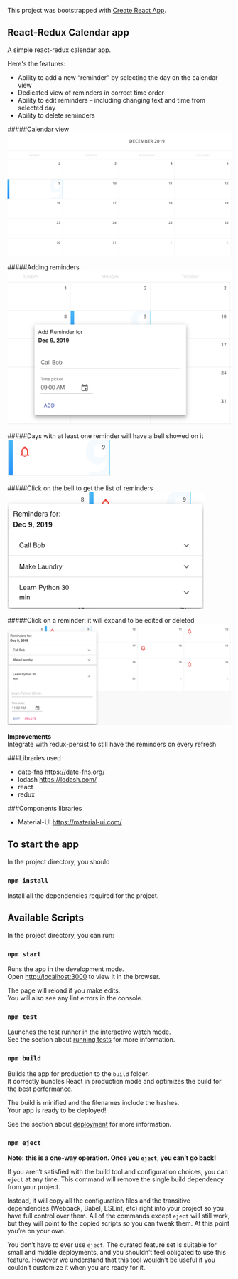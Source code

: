This project was bootstrapped with [Create React App](https://github.com/facebook/create-react-app).


## React-Redux Calendar app 

A simple react-redux calendar app. 

Here's the features:
* Ability to add a new “reminder” by selecting the day on the calendar view
* Dedicated view of reminders in correct time order
* Ability to edit reminders – including changing text and time from selected day
* Ability to delete reminders

#####Calendar view
![Calendar](./images/calendar.png)

#####Adding reminders
![AddReminder](./images/addRem.png)

#####Days with at least one reminder will have a bell showed on it
![Calendar](./images/cellBell.png)

#####Click on the bell to get the list of reminders
![Calendar](./images/remList.png)

#####Click on a reminder: it will expand to be edited or deleted
![Calendar](./images/expansion.png)


**Improvements**
<br/>
Integrate with redux-persist to still have the reminders on every refresh

###Libraries used
* date-fns https://date-fns.org/
* lodash https://lodash.com/
* react
* redux

###Components libraries

* Material-UI https://material-ui.com/

## To start the app

In the project directory, you should

### `npm install`
Install all the dependencies required for the project.

## Available Scripts

In the project directory, you can run:

### `npm start`

Runs the app in the development mode.<br />
Open [http://localhost:3000](http://localhost:3000) to view it in the browser.

The page will reload if you make edits.<br />
You will also see any lint errors in the console.

### `npm test`

Launches the test runner in the interactive watch mode.<br />
See the section about [running tests](https://facebook.github.io/create-react-app/docs/running-tests) for more information.

### `npm build`

Builds the app for production to the `build` folder.<br />
It correctly bundles React in production mode and optimizes the build for the best performance.

The build is minified and the filenames include the hashes.<br />
Your app is ready to be deployed!

See the section about [deployment](https://facebook.github.io/create-react-app/docs/deployment) for more information.

### `npm eject`

**Note: this is a one-way operation. Once you `eject`, you can’t go back!**

If you aren’t satisfied with the build tool and configuration choices, you can `eject` at any time. This command will remove the single build dependency from your project.

Instead, it will copy all the configuration files and the transitive dependencies (Webpack, Babel, ESLint, etc) right into your project so you have full control over them. All of the commands except `eject` will still work, but they will point to the copied scripts so you can tweak them. At this point you’re on your own.

You don’t have to ever use `eject`. The curated feature set is suitable for small and middle deployments, and you shouldn’t feel obligated to use this feature. However we understand that this tool wouldn’t be useful if you couldn’t customize it when you are ready for it.
